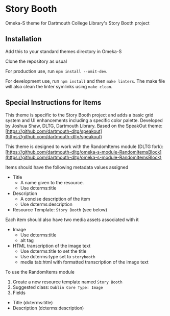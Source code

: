 # Story Booth
Omeka-S theme for Dartmouth College Library's Story Booth project

## Installation

Add this to your standard themes directory in Omeka-S

Clone the repository as usual

For production use, run `npm install --omit-dev`.

For development use, run `npm install` and then `make linters`. 
The make file will also clean the linter symlinks using
`make clean`.

## Special Instructions for Items

This theme is specific to the Story Booth project and adds a basic grid system and 
UI enhancements including a specific color palette. Developed by Joshua Shaw, DLTG, 
Dartmouth Library. Based on the SpeakOut theme: [https://github.com/dartmouth-dltg/speakout](https://github.com/dartmouth-dltg/speakout)

This theme is designed to work with the RandomItems module (DLTG fork):
[https://github.com/dartmouth-dltg/omeka-s-module-RandomItemsBlock](https://github.com/dartmouth-dltg/omeka-s-module-RandomItemsBlock)

Items should have the following metadata values assigned

- Title
  - A name given to the resource.
  - Use dcterms:title
- Description
  - A concise description of the item
  - Use dcterms:description
- Resource Template: `Story Booth` (see below)
  
 Each item should also have two media assets associated with it
 
- Image
   - Use dcterms:title
   - alt tag
- HTML transcription of the image text
   - Use dcterms:title to set the title
   - Use dcterms:type set to `storybooth`
   - media tab:html with formatted transcription of the image text
   
To use the RandomItems module
1. Create a new resource template named `Story Booth`
1. Suggested class: `Dublin Core Type: Image`
1. Fields
  - Title (dcterms:title)
  - Description (dcterms:description)